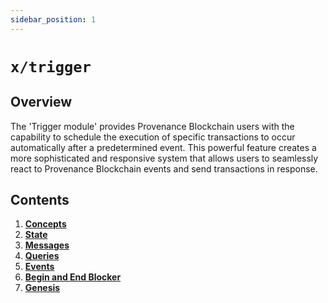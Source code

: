 ```yaml
---
sidebar_position: 1
---
```


# `x/trigger`

## Overview

The 'Trigger module' provides Provenance Blockchain users with the capability to schedule the execution of specific transactions to occur automatically after a predetermined event. This powerful feature creates a more sophisticated and responsive system that allows users to seamlessly react to Provenance Blockchain events and send transactions in response.

## Contents

1. **[Concepts](01_concepts.md)**
2. **[State](02_state.md)**
3. **[Messages](03_messages.md)**
4. **[Queries](04_queries.md)**
5. **[Events](05_events.md)**
6. **[Begin and End Blocker](06_begin_and_end_blocker.md)**
7. **[Genesis](07_genesis.md)**